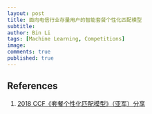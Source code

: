 ```yaml
---
layout: post
title: 面向电信行业存量用户的智能套餐个性化匹配模型
subtitle:
author: Bin Li
tags: [Machine Learning, Competitions]
image: 
comments: true
published: true
---
```



## References
1. [2018 CCF《套餐个性化匹配模型》（亚军）分享](https://zhuanlan.zhihu.com/p/51399335)